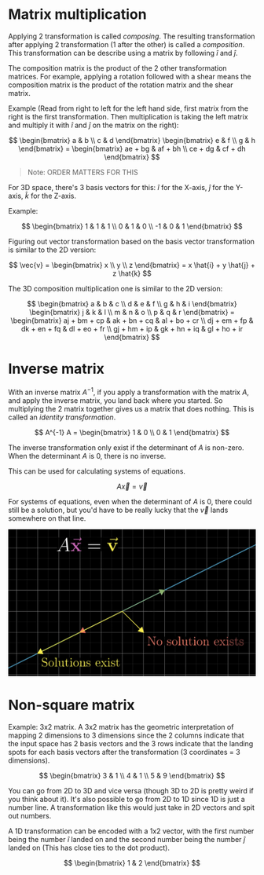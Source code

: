 # Matrix multiplication

Applying 2 transformation is called *composing*. The resulting transformation after applying 2 transformation (1 after the other) is called a *composition*. This transformation can be describe using a matrix by following $\hat{i}$ and $\hat{j}$.

The composition matrix is the product of the 2 other transformation matrices. For example, applying a rotation followed with a shear means the composition matrix is the product of the rotation matrix and the shear matrix. 

Example (Read from right to left for the left hand side, first matrix from the right is the first transformation. Then multiplication is taking the left matrix and multiply it with $\hat{i}$ and $\hat{j}$ on the matrix on the right):

$$
\begin{bmatrix} a & b \\ c & d \end{bmatrix}
\begin{bmatrix} e & f \\ g & h \end{bmatrix} = 
\begin{bmatrix} ae + bg & af + bh \\ ce + dg & cf + dh \end{bmatrix}
$$

> Note: ORDER MATTERS FOR THIS

For 3D space, there's 3 basis vectors for this: $\hat{i}$ for the X-axis, $\hat{j}$ for the Y-axis, $\hat{k}$ for the Z-axis.

Example:

$$
\begin{bmatrix} 1 & 1 & 1 \\ 0 & 1 & 0 \\ -1 & 0 & 1 \end{bmatrix}
$$

Figuring out vector transformation based on the basis vector transformation is similar to the 2D version:

$$
\vec{v} = \begin{bmatrix} x \\ y \\ z \end{bmatrix} = x \hat{i} + y \hat{j} + z \hat{k}
$$

The 3D composition multiplication one is similar to the 2D version:

$$
\begin{bmatrix} a & b & c \\ d & e & f \\ g & h & i \end{bmatrix} 
\begin{bmatrix} j & k & l \\ m & n & o \\ p & q & r \end{bmatrix} =
\begin{bmatrix} aj + bm + cp & ak + bn + cq & al + bo + cr \\ dj + em + fp & dk + en + fq & dl + eo + fr \\ gj + hm + ip & gk + hn + iq & gl + ho + ir \end{bmatrix} 
$$

# Inverse matrix

With an inverse matrix $A^{-1}$, if you apply a transformation with the matrix $A$, and apply the inverse matrix, you land back where you started. So multiplying the 2 matrix together gives us a matrix that does nothing. This is called an *identity transformation*. 

$$
A^{-1} A = \begin{bmatrix} 1 & 0 \\ 0 & 1 \end{bmatrix}
$$

The inverse transformation only exist if the determinant of $A$ is non-zero. When the determinant $A$ is 0, there is no inverse.

This can be used for calculating systems of equations.

$$
A \vec{x} = \vec{v}
$$

For systems of equations, even when the determinant of $A$ is 0, there could still be a solution, but you'd have to be really lucky that the $\vec{v}$ lands somewhere on that line.

![](./Assets/soe-det-solution-zero.png)

# Non-square matrix

Example: 3x2 matrix. A 3x2 matrix has the geometric interpretation of mapping 2 dimensions to 3 dimensions since the 2 columns indicate that the input space has 2 basis vectors and the 3 rows indicate that the landing spots for each basis vectors after the transformation (3 coordinates = 3 dimensions). 

$$
\begin{bmatrix} 3 & 1 \\ 4 & 1 \\ 5 & 9 \end{bmatrix}
$$

You can go from 2D to 3D and vice versa (though 3D to 2D is pretty weird if you think about it). It's also possible to go from 2D to 1D since 1D is just a number line. A transformation like this would just take in 2D vectors and spit out numbers.

A 1D transformation can be encoded with a 1x2 vector, with the first number being the number $\hat{i}$ landed on and the second number being the number $\hat{j}$ landed on (This has close ties to the dot product).

$$
\begin{bmatrix} 1 & 2 \end{bmatrix}
$$